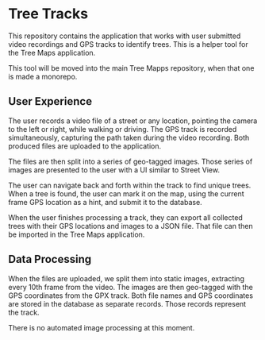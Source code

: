 # Tree Tracks

This repository contains the application that works with user submitted video recordings and GPS tracks to identify trees.
This is a helper tool for the Tree Maps application.

This tool will be moved into the main Tree Mapps repository, when that one is made a monorepo.


## User Experience

The user records a video file of a street or any location, pointing the camera to the left or right, while walking or driving.
The GPS track is recorded simultaneously, capturing the path taken during the video recording.
Both produced files are uploaded to the application.

The files are then split into a series of geo-tagged images.
Those series of images are presented to the user with a UI similar to Street View.

The user can navigate back and forth within the track to find unique trees.
When a tree is found, the user can mark it on the map, using the current frame GPS location as a hint, and submit it to the database.

When the user finishes processing a track, they can export all collected trees with their GPS locations and images to a JSON file.
That file can then be imported in the Tree Maps application.


## Data Processing

When the files are uploaded, we split them into static images, extracting every 10th frame from the video.
The images are then geo-tagged with the GPS coordinates from the GPX track.
Both file names and GPS coordinates are stored in the database as separate records.
Those records represent the track.

There is no automated image processing at this moment.

